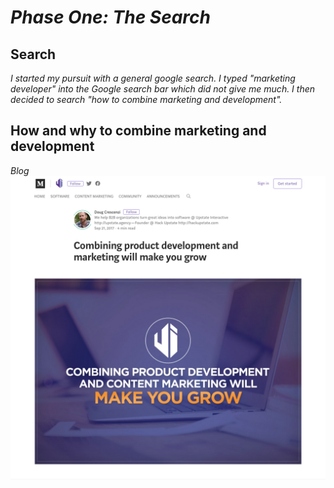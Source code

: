# _Phase One: The Search_

## Search

_I started my pursuit with a general google search. I typed "marketing developer" into the Google search bar which did not give me much. I then decided to search "how to combine marketing and development"._




## How and why to combine marketing and development

_Blog_
![Blog](./images/blog1.png)
